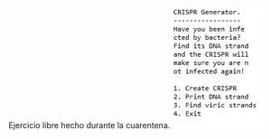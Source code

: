 Ejercicio libre hecho durante la cuarentena.
![Menú principal](https://github.com/PabloLuisMolinaBlanes/EjercicioLibre1920CuarentenaPabloLuisMolinaBlanes/blob/master/CRISPR.PNG)
